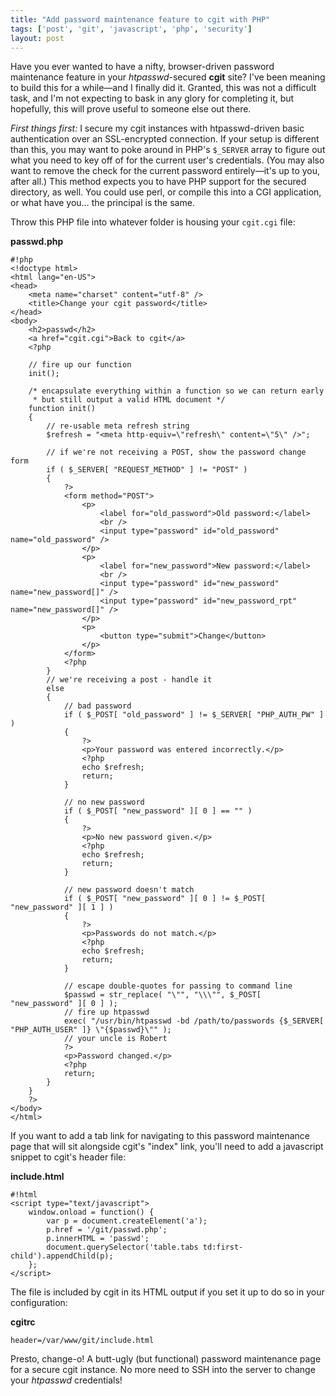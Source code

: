 ```yaml
---
title: "Add password maintenance feature to cgit with PHP"
tags: ['post', 'git', 'javascript', 'php', 'security']
layout: post
---
```


Have you ever wanted to have a nifty, browser-driven password
maintenance feature in your *htpasswd*-secured **cgit** site? I've been
meaning to build this for a while—and I finally did it.<!--more-->
Granted, this was not a difficult task, and I'm not expecting to bask in
any glory for completing it, but hopefully, this will prove useful to
someone else out there.

_First things first:_ I
secure my cgit instances with htpasswd-driven basic authentication over
an SSL-encrypted connection. If your setup is different than this, you
may want to poke around in PHP's `$_SERVER` array to figure out what you
need to key off of for the current user's credentials. (You may also
want to remove the check for the current password entirely—it's up to
you, after all.) This method expects you to have PHP support for the
secured directory, as well. You could use perl, or compile this into a
CGI application, or what have you… the principal is the same.

Throw this PHP file into whatever folder is housing your `cgit.cgi`
file:

**passwd.php**

    #!php
    <!doctype html>  
    <html lang="en-US">  
    <head>  
        <meta name="charset" content="utf-8" />  
        <title>Change your cgit password</title>  
    </head>  
    <body>  
        <h2>passwd</h2>  
        <a href="cgit.cgi">Back to cgit</a>  
        <?php

        // fire up our function  
        init();

        /* encapsulate everything within a function so we can return early  
         * but still output a valid HTML document */  
        function init()  
        {  
            // re-usable meta refresh string  
            $refresh = "<meta http-equiv=\"refresh\" content=\"5\" />";

            // if we're not receiving a POST, show the password change form  
            if ( $_SERVER[ "REQUEST_METHOD" ] != "POST" )  
            {  
                ?>  
                <form method="POST">  
                    <p>  
                        <label for="old_password">Old password:</label>  
                        <br />  
                        <input type="password" id="old_password" name="old_password" />  
                    </p>  
                    <p>  
                        <label for="new_password">New password:</label>  
                        <br />  
                        <input type="password" id="new_password" name="new_password[]" />  
                        <input type="password" id="new_password_rpt" name="new_password[]" />  
                    </p>  
                    <p>  
                        <button type="submit">Change</button>  
                    </p>  
                </form>  
                <?php  
            }  
            // we're receiving a post - handle it  
            else  
            {  
                // bad password  
                if ( $_POST[ "old_password" ] != $_SERVER[ "PHP_AUTH_PW" ] )  
                {  
                    ?>  
                    <p>Your password was entered incorrectly.</p>  
                    <?php  
                    echo $refresh;  
                    return;  
                }

                // no new password  
                if ( $_POST[ "new_password" ][ 0 ] == "" )  
                {  
                    ?>  
                    <p>No new password given.</p>  
                    <?php  
                    echo $refresh;  
                    return;  
                }

                // new password doesn't match  
                if ( $_POST[ "new_password" ][ 0 ] != $_POST[ "new_password" ][ 1 ] )  
                {  
                    ?>  
                    <p>Passwords do not match.</p>  
                    <?php  
                    echo $refresh;  
                    return;  
                }

                // escape double-quotes for passing to command line  
                $passwd = str_replace( "\"", "\\\"", $_POST[ "new_password" ][ 0 ] );  
                // fire up htpasswd  
                exec( "/usr/bin/htpasswd -bd /path/to/passwords {$_SERVER[ "PHP_AUTH_USER" ]} \"{$passwd}\"" );  
                // your uncle is Robert  
                ?>  
                <p>Password changed.</p>  
                <?php  
                return;  
            }  
        }  
        ?>  
    </body>  
    </html>  

If you want to add a tab link for navigating to this password
maintenance page that will sit alongside cgit's "index" link, you'll
need to add a javascript snippet to cgit's header file:

**include.html**

    #!html
    <script type="text/javascript">  
        window.onload = function() {  
            var p = document.createElement('a');  
            p.href = '/git/passwd.php';  
            p.innerHTML = 'passwd';  
            document.querySelector('table.tabs td:first-child').appendChild(p);  
        };  
    </script>  

The file is included by cgit in its HTML output if you set it up to do
so in your configuration:

**cgitrc**

    header=/var/www/git/include.html  

Presto, change-o! A butt-ugly (but functional) password maintenance page
for a secure cgit instance. No more need to SSH into the server to
change your *htpasswd* credentials!
